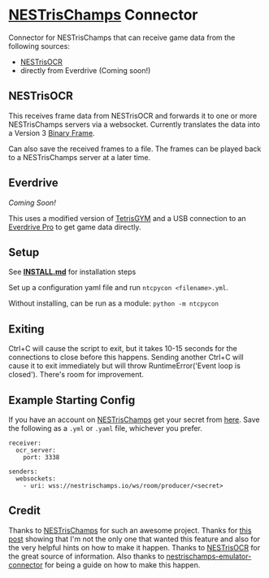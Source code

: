 # [NESTrisChamps](https://github.com/timotheeg/nestrischamps) Connector

Connector for NESTrisChamps that can receive game data from the following sources:

* [NESTrisOCR](https://github.com/alex-ong/NESTrisOCR)
* directly from Everdrive (Coming soon!)

## NESTrisOCR

This receives frame data from NESTrisOCR and forwards it to one or more NESTrisChamps servers via a websocket.  Currently translates the data into a Version 3 [Binary Frame](https://github.com/timotheeg/nestrischamps/blob/main/public/js/BinaryFrame.js).    

Can also save the received frames to a file.  The frames can be played back to a NESTrisChamps server at a later time.

## Everdrive

*Coming Soon!*

This uses a modified version of [TetrisGYM](https://github.com/zohassadar/TetrisGYM/tree/ed2ntc) and a USB connection to an [Everdrive Pro](https://krikzz.com/our-products/cartridges/everdrive-n8-pro-72pin.html) to get game data directly.

## Setup

See [**INSTALL.md**](INSTALL.md) for installation steps

Set up a configuration yaml file and run `ntcpycon <filename>.yml`.

Without installing, can be run as a module:  `python -m ntcpycon` 


## Exiting

Ctrl+C will cause the script to exit, but it takes 10-15 seconds for the connections to close before this happens.  Sending another Ctrl+C will cause it to exit immediately but will throw RuntimeError('Event loop is closed').  There's room for improvement.  


## Example Starting Config

If you have an account on [NESTrisChamps](https://nestrischamps.io) get your secret from [here](https://nestrischamps.io/settings).  Save the following as a `.yml` or `.yaml` file, whichever you prefer.

```
receiver:
  ocr_server:
    port: 3338

senders:
  websockets:
    - uri: wss://nestrischamps.io/ws/room/producer/<secret>

```


## Credit

Thanks to [NESTrisChamps](https://github.com/timotheeg/nestrischamps) for such an awesome project.  Thanks for [this post](https://github.com/timotheeg/nestrischamps/issues/107) showing that I'm not the only one that wanted this feature and also for the very helpful hints on how to make it happen.  Thanks to [NESTrisOCR](https://github.com/alex-ong/NESTrisOCR) for the great source of information.  Also thanks to [nestrischamps-emulator-connector](https://github.com/Stabyourself/nestrischamps-emulator-connector) for being a guide on how to make this happen.
